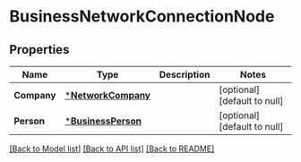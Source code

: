 # BusinessNetworkConnectionNode

## Properties
Name | Type | Description | Notes
------------ | ------------- | ------------- | -------------
**Company** | [***NetworkCompany**](NetworkCompany.md) |  | [optional] [default to null]
**Person** | [***BusinessPerson**](BusinessPerson.md) |  | [optional] [default to null]

[[Back to Model list]](../README.md#documentation-for-models) [[Back to API list]](../README.md#documentation-for-api-endpoints) [[Back to README]](../README.md)

